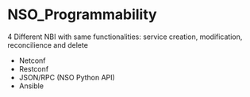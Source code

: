 # NSO_Programmability

4 Different NBI with same functionalities: service creation, modification, reconcilience and delete
- Netconf
- Restconf
- JSON/RPC (NSO Python API)
- Ansible
